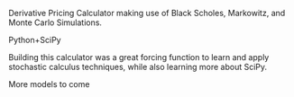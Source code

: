 Derivative Pricing Calculator making use of Black Scholes, Markowitz, and Monte Carlo Simulations.

Python+SciPy

Building this calculator was a great forcing function to learn and apply stochastic calculus techniques, while also learning more about SciPy.

More models to come